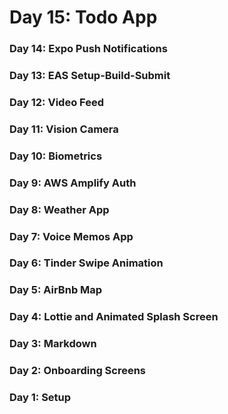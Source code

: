 # Day 15: Todo App

### Day 14: Expo Push Notifications
### Day 13: EAS Setup-Build-Submit
### Day 12: Video Feed
### Day 11: Vision Camera
### Day 10: Biometrics
### Day 9: AWS Amplify Auth
### Day 8: Weather App
### Day 7: Voice Memos App
### Day 6: Tinder Swipe Animation
### Day 5: AirBnb Map
### Day 4: Lottie and Animated Splash Screen
### Day 3: Markdown
### Day 2: Onboarding Screens
### Day 1: Setup